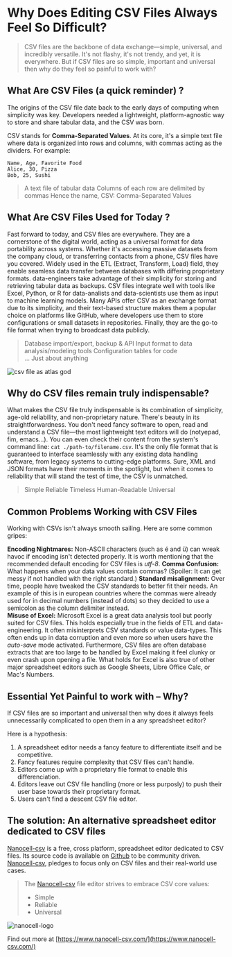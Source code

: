 <!-- https://www.nanocell-csv.com/img/meme/opening-a-large-csv-in-excel.webp -->

<!-- https://www.nanocell-csv.com/img/meme/csv-data-atlas-pillar.webp -->

# Why Does Editing CSV Files Always Feel So Difficult?

> CSV files are the backbone of data exchange—simple, universal, and incredibly versatile.  It's not flashy, it's not trendy, and yet, it is everywhere. But if CSV files are so simple, important and universal then why do they feel so painful to work with?

## What Are CSV Files (a quick reminder) ?

The origins of the CSV file date back to the early days of computing when simplicity was key. Developers needed a lightweight, platform-agnostic way to store and share tabular data, and the CSV was born. 

CSV stands for **Comma-Separated Values**. At its core, it's a simple text file where data is organized into rows and columns, with commas acting as the dividers. For example:

```csv
Name, Age, Favorite Food
Alice, 30, Pizza
Bob, 25, Sushi
```

> A text file of tabular data
> Columns of each row are delimited by commas
> Hence the name, CSV: Comma-Separated Values

## What Are CSV Files Used for Today ?

Fast forward to today, and CSV files are everywhere. They are a cornerstone of the digital world, acting as a universal format for data portability across systems. Whether it's accessing massive datasets from the company cloud, or transferring contacts from a phone, CSV files have you covered. Widely used in the ETL (Extract, Transform, Load) field, they enable seamless data transfer between databases with differing proprietary formats. data-engineers take advantage of their simplicity for storing and retrieving tabular data as backups. CSV files integrate well with tools like Excel, Python, or R for data-analists and data-scientists use them as input to machine learning models. Many APIs offer CSV as an exchange format due to its simplicity, and their text-based structure makes them a popular choice on platforms like GitHub, where developers use them to store configurations or small datasets in repositories. Finally, they are the go-to file format when trying to broadcast data publicly. 
 
> Database import/export, backup & API 
> Input format to data analysis/modeling tools
> Configuration tables for code  
> ... Just about anything

![csv file as atlas god](https://www.nanocell-csv.com/img/meme/csv-data-atlas-pillar.webp)


## Why do CSV files remain truly indispensable?

What makes the CSV file truly indispensable is its combination of simplicity, age-old reliability, and non-proprietary nature. There's beauty in its straightforwardness. You don't need fancy software to open, read and understand a CSV file—the most lightweight text editors will do (notyepad, fim, emacs...). You can even check their content from the system's command line: `cat ./path-to/filename.csv`. It's the only file format that is guaranteed to interface seamlessly with any existing data handling software, from legacy systems to cutting-edge platforms. Sure, XML and JSON formats have their moments in the spotlight, but when it comes to reliability that will stand the test of time, the CSV is unmatched.

> Simple
> Reliable
> Timeless 
> Human-Readable
> Universal

##  Common Problems Working with CSV Files

Working with CSVs isn't always smooth sailing. Here are some common gripes:

**Encoding Nightmares:** Non-ASCII characters (such as é and ü) can wreak havoc if encoding isn't detected properly. It is worth mentioning that the recommended default encoding for CSV files is *utf-8*.
**Comma Confusion:** What happens when your data values contain commas? (Spoiler: It can get messy if not handled with the right standard.)
**Standard misalignment:** Over time, people have tweaked the CSV standards to better fit their needs. An example of this is in european countries where the  commas were already used for in decimal numbers (instead of dots) so they decided to use a semicolon as the column delimiter instead.  
**Misuse of Excel:** Microsoft Excel is a great data analysis tool but poorly suited for CSV files. This holds especially true in the fields of ETL and data-engineering. It often misinterprets CSV standards or value data-types. This often ends up in data corruption and even more so when users have the *auto-save* mode activated. Furthermore, CSV files are often database extracts that are too large to be handled by Excel making it feel clunky or even crash upon opening a file. What holds for Excel is also true of other major spreadsheet editors such as Google Sheets, Libre Office Calc, or Mac's Numbers.


## Essential Yet Painful to work with – Why?

If CSV files are so important and universal then why does it always feels unnecessarily complicated to open them in a any spreadsheet editor?

Here is a hypothesis: 
1. A spreadsheet editor needs a fancy feature to differentiate itself and be competitive. 
2. Fancy features require complexity that CSV files can't handle.
3. Editors come up with a proprietary file format to enable this differenciation.
4. Editors leave out CSV file handling (more or less purposly) to push their user base towards their proprietary format.
5. Users can't find a descent CSV file editor.


## The solution: An alternative spreadsheet editor dedicated to CSV files

[Nanocell-csv](https://www.nanocell-csv.com/) is a free, cross platform, spreadsheet editor dedicated to CSV files. Its source code is available on [Github](https://github.com/CedricBonjour/nanocell-csv) to be community driven. [Nanocell-csv](https://www.nanocell-csv.com/), pledges to focus only on CSV files and their real-world use cases. 

> The [Nanocell-csv](https://www.nanocell-csv.com/) file editor strives to embrace CSV core values: 
> - Simple 
> - Reliable
> - Universal 

![nanocell-logo](https://www.nanocell-csv.com/img/screenshot/screenshot_light_logo.webp)

Find out more at [https://www.nanocell-csv.com/](https://www.nanocell-csv.com/)